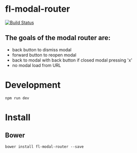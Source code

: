 # fl-modal-router
[![Build Status](https://travis-ci.org/fourlabsldn/fl-modal-router.svg?branch=master)](https://travis-ci.org/fourlabsldn/fl-modal-router)

## The goals of the modal router are:
- back button to dismiss modal
- forward button to reopen modal
- back to modal with back button if closed modal pressing 'x'
- no modal load from URL

# Development
```
npm run dev
```

# Install
## Bower
```
bower install fl-modal-router --save
```

